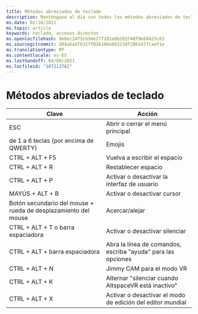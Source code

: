 ```yaml
---
title: Métodos abreviados de teclado
description: Manténgase al día con todos los métodos abreviados de teclado y las acciones disponibles que admite la aplicación AltspaceVR.
ms.date: 02/10/2021
ms.topic: article
keywords: teclado, accesos directos
ms.openlocfilehash: 9e8ec2475c650e27f201e8b265740f9e68425c63
ms.sourcegitcommit: d84a6adf631ff02b106e682238f2861477caef1e
ms.translationtype: MT
ms.contentlocale: es-ES
ms.lasthandoff: 04/08/2021
ms.locfileid: "107213762"
---
```

# <a name="keyboard-shortcuts"></a>Métodos abreviados de teclado

| Clave | Acción |
|---|---|
| ESC | Abrir o cerrar el menú principal |
| de 1 a 6 teclas (por encima de QWERTY) | Emojis |
| CTRL + ALT + F5 | Vuelva a escribir el espacio |
| CTRL + ALT + R | Restablecer espacio |
| CTRL + ALT + P | Activar o desactivar la interfaz de usuario |
| MAYÚS + ALT + B | Activar o desactivar cursor |
| Botón secundario del mouse + rueda de desplazamiento del mouse | Acercar/alejar |
| CTRL + ALT + T o barra espaciadora | Activar o desactivar silenciar |
| CTRL + ALT + barra espaciadora | Abra la línea de comandos, escriba "ayuda" para las opciones |
| CTRL + ALT + N | Jimmy CAM para el modo VR |
| CTRL + ALT + K | Alternar "silenciar cuando AltspaceVR está inactivo" |
| CTRL + ALT + X | Activar o desactivar el modo de edición del editor mundial |